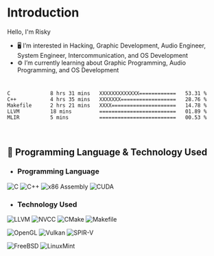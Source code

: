 # Introduction
Hello, I'm Risky

- 🖥️ I’m interested in Hacking, Graphic Development, Audio Engineer, System Engineer, Intercommunication, and OS Development
- ⚙️ I’m currently learning about Graphic Programming, Audio Programming, and OS Development

#
<!--START_SECTION:waka-->

```assembly
C             8 hrs 31 mins   XXXXXXXXXXXXX============   53.31 %
C++           4 hrs 35 mins   XXXXXXX==================   28.76 %
Makefile      2 hrs 21 mins   XXXX=====================   14.78 %
LLVM          18 mins         =========================   01.89 %
MLIR          5 mins          =========================   00.53 %
```

<!--END_SECTION:waka-->
 
<br>

 ## 📜 Programming Language & Technology Used

- ### Programming Language
![C](https://img.shields.io/badge/C-2e3a96?style=for-the-badge&logo=c&logoColor=white)
![C++](https://img.shields.io/badge/C++-0a85cf?style=for-the-badge&logo=c%2B%2B&logoColor=white)
![x86 Assembly](https://img.shields.io/badge/x86_Assembly-black?style=for-the-badge&logo=x86-64&logoColor=green)
![CUDA](https://img.shields.io/badge/CUDA-76B900?style=for-the-badge&logo=nvidia&logoColor=white)

- ### Technology Used
![LLVM](https://img.shields.io/badge/LLVM-262D3A?style=for-the-badge&logo=llvm&logoColor=white)
![NVCC](https://img.shields.io/badge/NVCC-6eeb34?style=for-the-badge&logo=nvidia&logoColor=white)
![CMake](https://img.shields.io/badge/CMake-064F8C?style=for-the-badge&logo=cmake&logoColor=white)
![Makefile](https://img.shields.io/badge/Makefile-555555?style=for-the-badge&logo=gnu-make&logoColor=white)

![OpenGL](https://img.shields.io/badge/opengl-52829f?style=for-the-badge&logo=opengl&logoColor=white)
![Vulkan](https://img.shields.io/badge/vulkan-a7152b?style=for-the-badge&logo=vulkan&logoColor=white)
![SPIR-V](https://img.shields.io/badge/SPIR--V-0049a4?style=for-the-badge&logo=xorg&logoColor=white)

![FreeBSD](https://img.shields.io/badge/FreeBSD-%234D4D4D?style=for-the-badge&logo=freebsd&logoColor=red&color=white)
![LinuxMint](https://img.shields.io/badge/LinuxMint-%66af3d?style=for-the-badge&logo=linux&logoColor=black&color=66af3d)


<!---
rhysqi1/rhysqi1 is a ✨ special ✨ repository because its `README.md` (this file) appears on your GitHub profile.
You can click the Preview link to take a look at your changes.
--->
